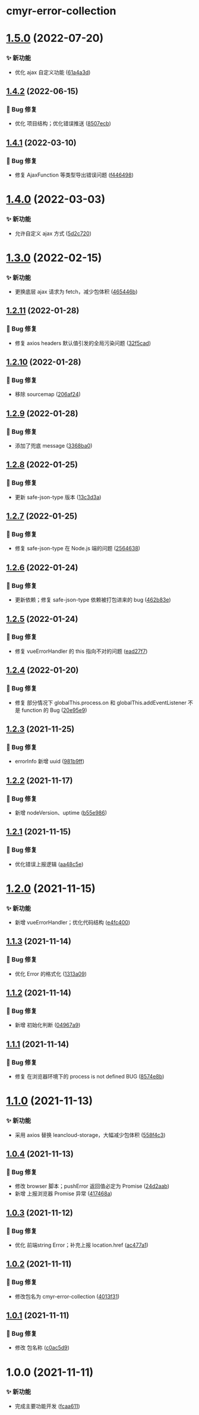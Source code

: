 # cmyr-error-collection

# [1.5.0](https://github.com/CaoMeiYouRen/cmyr-error-collection/compare/v1.4.2...v1.5.0) (2022-07-20)


### ✨ 新功能

* 优化 ajax 自定义功能 ([61a4a3d](https://github.com/CaoMeiYouRen/cmyr-error-collection/commit/61a4a3d))

## [1.4.2](https://github.com/CaoMeiYouRen/cmyr-error-collection/compare/v1.4.1...v1.4.2) (2022-06-15)


### 🐛 Bug 修复

* 优化 项目结构；优化错误推送 ([8507ecb](https://github.com/CaoMeiYouRen/cmyr-error-collection/commit/8507ecb))

## [1.4.1](https://github.com/CaoMeiYouRen/cmyr-error-collection/compare/v1.4.0...v1.4.1) (2022-03-10)


### 🐛 Bug 修复

* 修复 AjaxFunction 等类型导出错误问题 ([f446498](https://github.com/CaoMeiYouRen/cmyr-error-collection/commit/f446498))

# [1.4.0](https://github.com/CaoMeiYouRen/cmyr-error-collection/compare/v1.3.0...v1.4.0) (2022-03-03)


### ✨ 新功能

* 允许自定义 ajax 方式 ([5d2c720](https://github.com/CaoMeiYouRen/cmyr-error-collection/commit/5d2c720))

# [1.3.0](https://github.com/CaoMeiYouRen/cmyr-error-collection/compare/v1.2.11...v1.3.0) (2022-02-15)


### ✨ 新功能

* 更换底层 ajax 请求为 fetch，减少包体积 ([465446b](https://github.com/CaoMeiYouRen/cmyr-error-collection/commit/465446b))

## [1.2.11](https://github.com/CaoMeiYouRen/cmyr-error-collection/compare/v1.2.10...v1.2.11) (2022-01-28)


### 🐛 Bug 修复

* 修复 axios headers 默认值引发的全局污染问题 ([32f5cad](https://github.com/CaoMeiYouRen/cmyr-error-collection/commit/32f5cad))

## [1.2.10](https://github.com/CaoMeiYouRen/cmyr-error-collection/compare/v1.2.9...v1.2.10) (2022-01-28)


### 🐛 Bug 修复

* 移除 sourcemap ([206af24](https://github.com/CaoMeiYouRen/cmyr-error-collection/commit/206af24))

## [1.2.9](https://github.com/CaoMeiYouRen/cmyr-error-collection/compare/v1.2.8...v1.2.9) (2022-01-28)


### 🐛 Bug 修复

* 添加了兜底 message ([3368ba0](https://github.com/CaoMeiYouRen/cmyr-error-collection/commit/3368ba0))

## [1.2.8](https://github.com/CaoMeiYouRen/cmyr-error-collection/compare/v1.2.7...v1.2.8) (2022-01-25)


### 🐛 Bug 修复

* 更新 safe-json-type 版本 ([13c3d3a](https://github.com/CaoMeiYouRen/cmyr-error-collection/commit/13c3d3a))

## [1.2.7](https://github.com/CaoMeiYouRen/cmyr-error-collection/compare/v1.2.6...v1.2.7) (2022-01-25)


### 🐛 Bug 修复

* 修复 safe-json-type 在 Node.js 端的问题 ([2564638](https://github.com/CaoMeiYouRen/cmyr-error-collection/commit/2564638))

## [1.2.6](https://github.com/CaoMeiYouRen/cmyr-error-collection/compare/v1.2.5...v1.2.6) (2022-01-24)


### 🐛 Bug 修复

* 更新依赖；修复 safe-json-type 依赖被打包进来的 bug ([462b83e](https://github.com/CaoMeiYouRen/cmyr-error-collection/commit/462b83e))

## [1.2.5](https://github.com/CaoMeiYouRen/cmyr-error-collection/compare/v1.2.4...v1.2.5) (2022-01-24)


### 🐛 Bug 修复

* 修复 vueErrorHandler 的 this 指向不对的问题 ([ead27f7](https://github.com/CaoMeiYouRen/cmyr-error-collection/commit/ead27f7))

## [1.2.4](https://github.com/CaoMeiYouRen/error-collection/compare/v1.2.3...v1.2.4) (2022-01-20)


### 🐛 Bug 修复

* 修复 部分情况下 globalThis.process.on 和 globalThis.addEventListener 不是 function 的 Bug ([20e95e9](https://github.com/CaoMeiYouRen/error-collection/commit/20e95e9))

## [1.2.3](https://github.com/CaoMeiYouRen/error-collection/compare/v1.2.2...v1.2.3) (2021-11-25)


### 🐛 Bug 修复

* errorInfo 新增 uuid ([981b9ff](https://github.com/CaoMeiYouRen/error-collection/commit/981b9ff))

## [1.2.2](https://github.com/CaoMeiYouRen/error-collection/compare/v1.2.1...v1.2.2) (2021-11-17)


### 🐛 Bug 修复

* 新增 nodeVersion、uptime ([b55e986](https://github.com/CaoMeiYouRen/error-collection/commit/b55e986))

## [1.2.1](https://github.com/CaoMeiYouRen/error-collection/compare/v1.2.0...v1.2.1) (2021-11-15)


### 🐛 Bug 修复

* 优化错误上报逻辑 ([aa48c5e](https://github.com/CaoMeiYouRen/error-collection/commit/aa48c5e))

# [1.2.0](https://github.com/CaoMeiYouRen/error-collection/compare/v1.1.3...v1.2.0) (2021-11-15)


### ✨ 新功能

* 新增 vueErrorHandler；优化代码结构 ([e4fc400](https://github.com/CaoMeiYouRen/error-collection/commit/e4fc400))

## [1.1.3](https://github.com/CaoMeiYouRen/error-collection/compare/v1.1.2...v1.1.3) (2021-11-14)


### 🐛 Bug 修复

* 优化 Error 的格式化 ([1313a09](https://github.com/CaoMeiYouRen/error-collection/commit/1313a09))

## [1.1.2](https://github.com/CaoMeiYouRen/error-collection/compare/v1.1.1...v1.1.2) (2021-11-14)


### 🐛 Bug 修复

* 新增 初始化判断 ([04967a9](https://github.com/CaoMeiYouRen/error-collection/commit/04967a9))

## [1.1.1](https://github.com/CaoMeiYouRen/error-collection/compare/v1.1.0...v1.1.1) (2021-11-14)


### 🐛 Bug 修复

* 修复 在浏览器环境下的 process is not defined BUG ([8574e8b](https://github.com/CaoMeiYouRen/error-collection/commit/8574e8b))

# [1.1.0](https://github.com/CaoMeiYouRen/error-collection/compare/v1.0.4...v1.1.0) (2021-11-13)


### ✨ 新功能

* 采用 axios 替换 leancloud-storage，大幅减少包体积 ([558f4c3](https://github.com/CaoMeiYouRen/error-collection/commit/558f4c3))

## [1.0.4](https://github.com/CaoMeiYouRen/error-collection/compare/v1.0.3...v1.0.4) (2021-11-13)


### 🐛 Bug 修复

* 修改 browser 脚本；pushError 返回值必定为 Promise<boolean> ([24d2aab](https://github.com/CaoMeiYouRen/error-collection/commit/24d2aab))
* 新增 上报浏览器 Promise 异常 ([417468a](https://github.com/CaoMeiYouRen/error-collection/commit/417468a))

## [1.0.3](https://github.com/CaoMeiYouRen/error-collection/compare/v1.0.2...v1.0.3) (2021-11-12)


### 🐛 Bug 修复

* 优化 前端string Error；补充上报 location.href ([ac477a1](https://github.com/CaoMeiYouRen/error-collection/commit/ac477a1))

## [1.0.2](https://github.com/CaoMeiYouRen/error-collection/compare/v1.0.1...v1.0.2) (2021-11-11)


### 🐛 Bug 修复

* 修改包名为 cmyr-error-collection ([4013f31](https://github.com/CaoMeiYouRen/error-collection/commit/4013f31))

## [1.0.1](https://github.com/CaoMeiYouRen/error-collection/compare/v1.0.0...v1.0.1) (2021-11-11)


### 🐛 Bug 修复

* 修改 包名称 ([c0ac5d9](https://github.com/CaoMeiYouRen/error-collection/commit/c0ac5d9))

# 1.0.0 (2021-11-11)


### ✨ 新功能

* 完成主要功能开发 ([fcaa611](https://github.com/CaoMeiYouRen/error-collection/commit/fcaa611))
